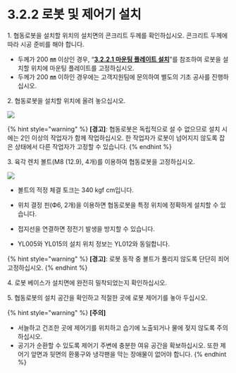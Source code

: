 # 3.2.2 로봇 및 제어기 설치

1\. 협동로봇을 설치할 위치의 설치면의 콘크리트 두께를 확인하십시오. 콘크리트 두께에 따라 시공 준비를 해야 합니다.

* 두께가 200 ㎜ 이상인 경우, “[**3.2.2.1 마운팅 플레이트 설치**](1-mounting-plate-install.md)”를 참조하여 로봇을 설치할 위치에 마운팅 플레이트를 고정하십시오.
* 두께가 200 ㎜ 이하인 경우에는 고객지원팀에 문의하여 별도의 기초 공사를 진행하십시오.

2\. 협동로봇을 설치할 위치에 올려 놓으십시오.

![](../../../.gitbook/assets/install\_1.png)

{% hint style="warning" %}
**\[경고]**: 협동로봇은 독립적으로 설 수 없으므로 설치 시에는 2인 이상의 작업자가 함께 작업하십시오. 한 작업자가 로봇이 넘어지지 않도록 잡은 상태에서 다른 작업자가 고정할 수 있습니다.
{% endhint %}

3\. 육각 렌치 볼트(M8 (12.9), 4개)를 이용하여 협동로봇을 고정하십시오.

![](../../../.gitbook/assets/install\_2.png)

*   볼트의 적정 체결 토크는 340 kgf cm입니다.


*   위치 결정 핀(Ф6, 2개)을 이용하면 협동로봇을 특정 위치에 정확하게 설치할 수 있습니다.


*   접지선을 연결하면 정전기 발생을 방지할 수 있습니다.


* YL005와 YL015의 설치 위치 정보는 YL012와 동일합니다.

{% hint style="warning" %}
**\[경고]**: 로봇 동작 중 볼트가 풀리지 않도록 단단히 죄어 고정하십시오.
{% endhint %}

4\. 로봇 베이스가 설치면에 완전히 밀착되었는지 확인하십시오.

5\. 협동로봇의 설치 공간을 확인하고 적절한 곳에 로봇 제어기를 놓아 두십시오.

{% hint style="warning" %}
**\[주의]**

* 서늘하고 건조한 곳에 제어기를 위치하고 습기에 노출되거나 물에 젖지 않도록 주의하십시오.
* 공기가 순환할 수 있도록 제어기 주변에 충분한 여유 공간을 확보하십시오. 또한 제어기 앞면과 뒷면의 환풍구와 냉각팬을 막는 장애물이 없어야 합니다.
{% endhint %}

